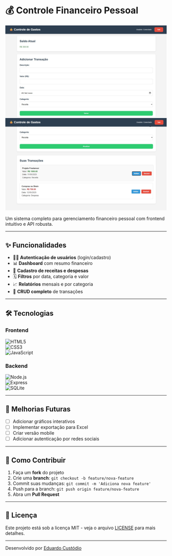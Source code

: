 # 💰 Controle Financeiro Pessoal

![Preview da Aplicação](https://github.com/ductvi/api-controle-gastos/blob/main/imagens/print1.jpg?raw=true)  
![Preview da Aplicação2](https://github.com/ductvi/api-controle-gastos/blob/main/imagens/print2.jpg?raw=true)  

Um sistema completo para gerenciamento financeiro pessoal com frontend intuitivo e API robusta.

---

## ✨ Funcionalidades

- 🧑‍💻 **Autenticação de usuários** (login/cadastro)  
- 📊 **Dashboard** com resumo financeiro  
- 💸 **Cadastro de receitas e despesas**  
- 🗓️ **Filtros** por data, categoria e valor  
- 📈 **Relatórios** mensais e por categoria  
- 🔄 **CRUD completo** de transações  

---

## 🛠️ Tecnologias

### Frontend  
![HTML5](https://img.shields.io/badge/HTML5-E34F26?style=flat&logo=html5&logoColor=white)  
![CSS3](https://img.shields.io/badge/CSS3-1572B6?style=flat&logo=css3&logoColor=white)  
![JavaScript](https://img.shields.io/badge/JavaScript-F7DF1E?style=flat&logo=javascript&logoColor=black)  

### Backend  
![Node.js](https://img.shields.io/badge/Node.js-339933?style=flat&logo=nodedotjs&logoColor=white)  
![Express](https://img.shields.io/badge/Express-000000?style=flat&logo=express&logoColor=white)  
![SQLite](https://img.shields.io/badge/SQLite-003B57?style=flat&logo=sqlite&logoColor=white)  

---

## 📌 Melhorias Futuras

- [ ] Adicionar gráficos interativos  
- [ ] Implementar exportação para Excel  
- [ ] Criar versão mobile  
- [ ] Adicionar autenticação por redes sociais  

---

## 🤝 Como Contribuir

1. Faça um **fork** do projeto  
2. Crie uma **branch**: `git checkout -b feature/nova-feature`  
3. Commit suas mudanças: `git commit -m 'Adiciona nova feature'`  
4. Push para a branch: `git push origin feature/nova-feature`  
5. Abra um **Pull Request**  

---

## 📄 Licença

Este projeto está sob a licença MIT - veja o arquivo [LICENSE](LICENSE) para mais detalhes.

---

Desenvolvido por [Eduardo Custódio](https://github.com/ductvi)
